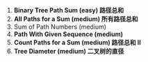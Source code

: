 1. **Binary Tree Path Sum (easy) 路径总和**
2. **All Paths for a Sum (medium) 所有路径总和**
3. Sum of Path Numbers (medium)
4. **Path With Given Sequence (medium)**
5. **Count Paths for a Sum (medium) 路径总和 II** 
6. **Tree Diameter (medium) 二叉树的直径**

